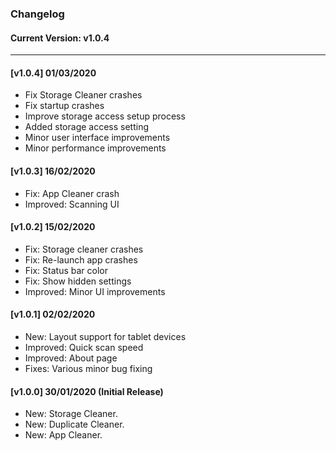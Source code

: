 ### Changelog
#### Current Version: v1.0.4
---
#### [v1.0.4] 01/03/2020
- Fix Storage Cleaner crashes
- Fix startup crashes
- Improve storage access setup process
- Added storage access setting
- Minor user interface improvements
- Minor performance improvements

#### [v1.0.3] 16/02/2020
- Fix: App Cleaner crash
- Improved: Scanning UI

#### [v1.0.2] 15/02/2020
- Fix: Storage cleaner crashes
- Fix: Re-launch app crashes
- Fix: Status bar color
- Fix: Show hidden settings
- Improved: Minor UI improvements

#### [v1.0.1] 02/02/2020
- New: Layout support for tablet devices
- Improved: Quick scan speed
- Improved: About page
- Fixes: Various minor bug fixing

#### [v1.0.0] 30/01/2020 (Initial Release)
- New: Storage Cleaner.
- New: Duplicate Cleaner.
- New: App Cleaner.

